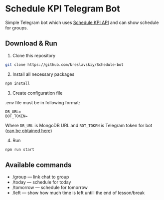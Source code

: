 # Schedule KPI Telegram Bot

Simple Telegram bot which uses [Schedule KPI API](https://github.com/kpi-ua/schedule.kpi.ua) and can show schedule for groups.

## Download & Run

1. Clone this repository

```bash
git clone https://github.com/kreslavskiy/Schedule-bot
```

2. Install all necessary packages

```bash
npm install
```

3. Create configuration file

.env file must be in following format:

```
DB_URL=
BOT_TOKEN=
```

Where `DB_URL` is MongoDB URL and `BOT_TOKEN` is Telegram token for bot ([can be obtained here](https://t.me/BotFather))

4. Run

```bash
npm run start
```

## Available commands

- /group — link chat to group
- /today — schedule for today
- /tomorrow — schedule for tomorrow
- /left — show how much time is left untill the end of lesson/break

